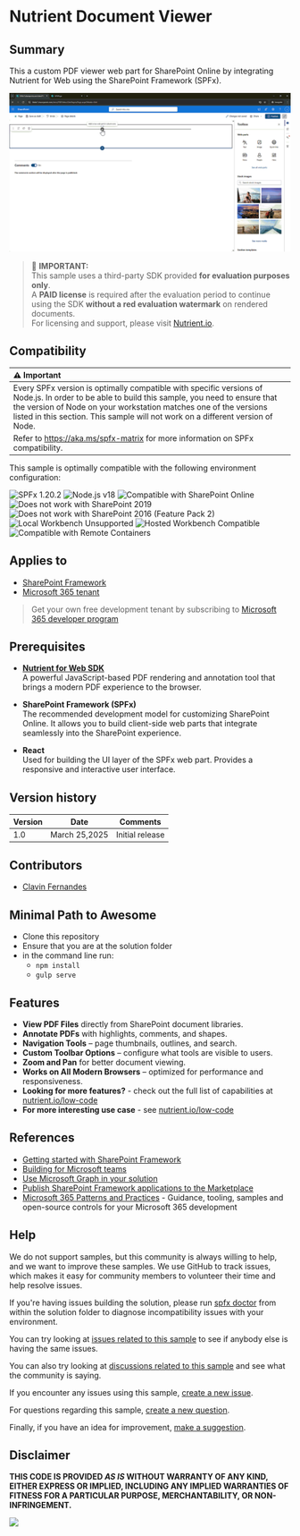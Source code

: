 # Nutrient Document Viewer

## Summary

This a custom PDF viewer web part for SharePoint Online by integrating Nutrient for Web using the SharePoint Framework (SPFx).

![Nutrient PDF Viewer Demo](./assets/Nutrient-PDF.gif)

> 🔴 **IMPORTANT:**  
> This sample uses a third-party SDK provided **for evaluation purposes only**.  
> A **PAID license** is required after the evaluation period to continue using the SDK **without a red evaluation watermark** on rendered documents.  
> For licensing and support, please visit [Nutrient.io](https://www.nutrient.io/sdk).

## Compatibility

| :warning: Important          |
|:---------------------------|
| Every SPFx version is optimally compatible with specific versions of Node.js. In order to be able to build this sample, you need to ensure that the version of Node on your workstation matches one of the versions listed in this section. This sample will not work on a different version of Node.|
|Refer to <https://aka.ms/spfx-matrix> for more information on SPFx compatibility.   |

This sample is optimally compatible with the following environment configuration:

![SPFx 1.20.2](https://img.shields.io/badge/SPFx-1.20.2-green.svg)
![Node.js v18](https://img.shields.io/badge/Node.js-v18-green.svg)
![Compatible with SharePoint Online](https://img.shields.io/badge/SharePoint%20Online-Compatible-green.svg)
![Does not work with SharePoint 2019](https://img.shields.io/badge/SharePoint%20Server%202019-Incompatible-red.svg "SharePoint Server 2019 requires SPFx 1.4.1 or lower")
![Does not work with SharePoint 2016 (Feature Pack 2)](https://img.shields.io/badge/SharePoint%20Server%202016%20(Feature%20Pack%202)-Incompatible-red.svg "SharePoint Server 2016 Feature Pack 2 requires SPFx 1.1")
![Local Workbench Unsupported](https://img.shields.io/badge/Local%20Workbench-Unsupported-red.svg "Local workbench is no longer available as of SPFx 1.13 and above")
![Hosted Workbench Compatible](https://img.shields.io/badge/Hosted%20Workbench-Compatible-green.svg)
![Compatible with Remote Containers](https://img.shields.io/badge/Remote%20Containers-Compatible-green.svg)

## Applies to

* [SharePoint Framework](https://learn.microsoft.com/sharepoint/dev/spfx/sharepoint-framework-overview)
* [Microsoft 365 tenant](https://learn.microsoft.com/sharepoint/dev/spfx/set-up-your-development-environment)

> Get your own free development tenant by subscribing to [Microsoft 365 developer program](https://aka.ms/m365/devprogram)

## Prerequisites

* **[Nutrient for Web SDK](https://www.nutrient.io/sdk)**  
  A powerful JavaScript-based PDF rendering and annotation tool that brings a modern PDF experience to the browser.

* **SharePoint Framework (SPFx)**  
  The recommended development model for customizing SharePoint Online. It allows you to build client-side web parts that integrate seamlessly into the SharePoint experience.

* **React**  
  Used for building the UI layer of the SPFx web part. Provides a responsive and interactive user interface.

## Version history

| Version | Date             | Comments        |
| ------- | ---------------- | --------------- |
| 1.0     | March 25,2025  | Initial release |

## Contributors

* [Clavin Fernandes](https://github.com/cfernandes-muhimbi)

## Minimal Path to Awesome

* Clone this repository
* Ensure that you are at the solution folder
* in the command line run:
  * `npm install`
  * `gulp serve`

## Features

* **View PDF Files** directly from SharePoint document libraries.
* **Annotate PDFs** with highlights, comments, and shapes.
* **Navigation Tools** – page thumbnails, outlines, and search.
* **Custom Toolbar Options** – configure what tools are visible to users.
* **Zoom and Pan** for better document viewing.
* **Works on All Modern Browsers** – optimized for performance and responsiveness.
* **Looking for more features?** - check out the full list of capabilities at [nutrient.io/low-code](https://www.nutrient.io/low-code)
* **For more interesting use case** - see [nutrient.io/low-code](https://github.com/PSPDFKit/awesome-nutrient)

## References

* [Getting started with SharePoint Framework](https://docs.microsoft.com/en-us/sharepoint/dev/spfx/set-up-your-developer-tenant)
* [Building for Microsoft teams](https://docs.microsoft.com/en-us/sharepoint/dev/spfx/build-for-teams-overview)
* [Use Microsoft Graph in your solution](https://docs.microsoft.com/en-us/sharepoint/dev/spfx/web-parts/get-started/using-microsoft-graph-apis)
* [Publish SharePoint Framework applications to the Marketplace](https://docs.microsoft.com/en-us/sharepoint/dev/spfx/publish-to-marketplace-overview)
* [Microsoft 365 Patterns and Practices](https://aka.ms/m365pnp) - Guidance, tooling, samples and open-source controls for your Microsoft 365 development

## Help


We do not support samples, but this community is always willing to help, and we want to improve these samples. We use GitHub to track issues, which makes it easy for  community members to volunteer their time and help resolve issues.

If you're having issues building the solution, please run [spfx doctor](https://pnp.github.io/cli-microsoft365/cmd/spfx/spfx-doctor/) from within the solution folder to diagnose incompatibility issues with your environment.

You can try looking at [issues related to this sample](https://github.com/pnp/sp-dev-fx-webparts/issues?q=label%3A%22sample%3A%20react-nutrient-document-viewer%22) to see if anybody else is having the same issues.

You can also try looking at [discussions related to this sample](https://github.com/pnp/sp-dev-fx-webparts/discussions?discussions_q=react-nutrient-document-viewer) and see what the community is saying.

If you encounter any issues using this sample, [create a new issue](https://github.com/pnp/sp-dev-fx-webparts/issues/new?assignees=&labels=Needs%3A+Triage+%3Amag%3A%2Ctype%3Abug-suspected%2Csample%3A%20react-nutrient-document-viewer&template=bug-report.yml&sample=react-nutrient-document-viewer&authors=@cfernandes-muhimbi&title=react-nutrient-document-viewer%20-%20).

For questions regarding this sample, [create a new question](https://github.com/pnp/sp-dev-fx-webparts/issues/new?assignees=&labels=Needs%3A+Triage+%3Amag%3A%2Ctype%3Aquestion%2Csample%3A%20react-nutrient-document-viewer&template=question.yml&sample=react-nutrient-document-viewer&authors=@cfernandes-muhimbi&title=react-nutrient-document-viewer%20-%20).

Finally, if you have an idea for improvement, [make a suggestion](https://github.com/pnp/sp-dev-fx-webparts/issues/new?assignees=&labels=Needs%3A+Triage+%3Amag%3A%2Ctype%3Aenhancement%2Csample%3A%20react-nutrient-document-viewer&template=suggestion.yml&sample=react-nutrient-document-viewer&authors=@cfernandes-muhimbi&title=react-nutrient-document-viewer%20-%20).

## Disclaimer

**THIS CODE IS PROVIDED *AS IS* WITHOUT WARRANTY OF ANY KIND, EITHER EXPRESS OR IMPLIED, INCLUDING ANY IMPLIED WARRANTIES OF FITNESS FOR A PARTICULAR PURPOSE, MERCHANTABILITY, OR NON-INFRINGEMENT.**

<img src="https://m365-visitor-stats.azurewebsites.net/sp-dev-fx-webparts/samples/react-nutrient-document-viewer" />

